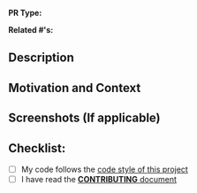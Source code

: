 **PR Type:**
<!-- Content Update, Bug fix, New feature (non-breaking), Breaking change -->
**Related #'s:**
<!-- Issues, PR's, etc. that are related to this one, comma-separated -->

<!-- Short summary -->

## Description
<!-- Detailed description -->

## Motivation and Context
<!-- Why is this change required? What problem does it solve? -->

## Screenshots (If applicable)
<!-- ![alt-text](https://url.to.image) -->

## Checklist:
- [ ] My code follows the [code style of this project][code-style]
- [ ] I have read the [**CONTRIBUTING** document][contributing]

[contributing]: https://github.com/BUGS-NYU/bugs-nyu.github.io/blob/master/.github/CONTRIBUTING.md
[code-style]: https://github.com/BUGS-NYU/bugs-nyu.github.io/tree/master/docs/STYLE_GUIDE.md
